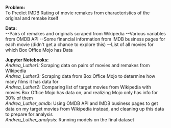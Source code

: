 **Problem:**  
To Predict IMDB Rating of movie remakes from characteristics of the original and remake itself

**Data:**  
--Pairs of remakes and originals scraped from Wikipedia
--Various variables from OMDB API
--Some financial information from IMDB business pages for each movie (didn't get a chance to explore this)
--List of all movies for which Box Office Mojo has Data

**Jupyter Notebooks:**  
*Andrea_Luther1:* Scraping data on pairs of movies and remakes from Wikipedia  
*Andrea_Luther3:* Scraping data from Box Office Mojo to determine how many films it has data for  
*Andrea_Luther2:* Comparing list of target movies from Wikipedia with movies Box Office Mojo has data on, and realizing Mojo only has info for 30% of them  
*Andrea_Luther_omdb:* Using OMDB API and IMDB business pages to get data on my target movies from Wikipedia instead, and cleaning up this data to prepare for analysis  
*Andrea_Luther_analysis:* Running models on the final dataset  
